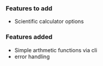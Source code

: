 ### Features to add
- Scientific calculator options


### Features added
- Simple arthmetic functions via cli
- error handling 